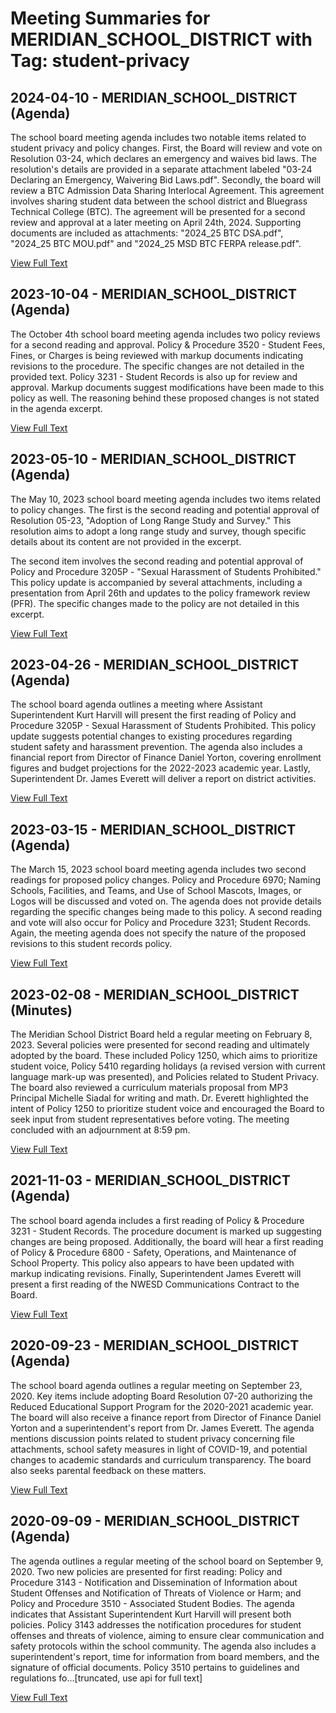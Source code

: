 # Meeting Summaries for MERIDIAN_SCHOOL_DISTRICT with Tag: student-privacy

## 2024-04-10 - MERIDIAN_SCHOOL_DISTRICT (Agenda)

The school board meeting agenda includes two notable items related to student privacy and policy changes. First, the Board will review and vote on Resolution 03-24, which declares an emergency and waives bid laws.  The resolution's details are provided in a separate attachment labeled "03-24 Declaring an Emergency, Waivering Bid Laws.pdf". Secondly, the board will review a BTC Admission Data Sharing Interlocal Agreement. This agreement involves sharing student data between the school district and Bluegrass Technical College (BTC). The agreement will be presented for a second review and approval at a later meeting on April 24th, 2024.  Supporting documents are included as attachments: "2024_25 BTC DSA.pdf", "2024_25 BTC MOU.pdf" and "2024_25 MSD BTC FERPA release.pdf".

[View Full Text](https://raw.githubusercontent.com/civiclensllc/WashingtonStateSchoolBoardExplorer/refs/heads/main/data/countries/usa/states/wa/counties/whatcom/school_boards/meridian_school_district/2024/2024-04-10-agenda.txt)

## 2023-10-04 - MERIDIAN_SCHOOL_DISTRICT (Agenda)

The October 4th school board meeting agenda includes two policy reviews for a second reading and approval. Policy & Procedure 3520 - Student Fees, Fines, or Charges is being reviewed with markup documents indicating revisions to the procedure.  The specific changes are not detailed in the provided text. Policy 3231 - Student Records is also up for review and approval. Markup documents suggest modifications have been made to this policy as well. The reasoning behind these proposed changes is not stated in the agenda excerpt.

[View Full Text](https://raw.githubusercontent.com/civiclensllc/WashingtonStateSchoolBoardExplorer/refs/heads/main/data/countries/usa/states/wa/counties/whatcom/school_boards/meridian_school_district/2023/2023-10-04-agenda.txt)

## 2023-05-10 - MERIDIAN_SCHOOL_DISTRICT (Agenda)

The May 10, 2023 school board meeting agenda includes two items related to policy changes.  The first is the second reading and potential approval of Resolution 05-23, "Adoption of Long Range Study and Survey." This resolution aims to adopt a long range study and survey, though specific details about its content are not provided in the excerpt.

The second item involves the second reading and potential approval of Policy and Procedure 3205P - "Sexual Harassment of Students Prohibited."  This policy update is accompanied by several attachments, including a presentation from April 26th and updates to the policy framework review (PFR). The specific changes made to the policy are not detailed in this excerpt.

[View Full Text](https://raw.githubusercontent.com/civiclensllc/WashingtonStateSchoolBoardExplorer/refs/heads/main/data/countries/usa/states/wa/counties/whatcom/school_boards/meridian_school_district/2023/2023-05-10-agenda.txt)

## 2023-04-26 - MERIDIAN_SCHOOL_DISTRICT (Agenda)

The school board agenda outlines a meeting where Assistant Superintendent Kurt Harvill will present the first reading of Policy and Procedure 3205P - Sexual Harassment of Students Prohibited. This policy update suggests potential changes to existing procedures regarding student safety and harassment prevention.  The agenda also includes a financial report from Director of Finance Daniel Yorton, covering enrollment figures and budget projections for the 2022-2023 academic year. Lastly, Superintendent Dr. James Everett will deliver a report on district activities.

[View Full Text](https://raw.githubusercontent.com/civiclensllc/WashingtonStateSchoolBoardExplorer/refs/heads/main/data/countries/usa/states/wa/counties/whatcom/school_boards/meridian_school_district/2023/2023-04-26-agenda.txt)

## 2023-03-15 - MERIDIAN_SCHOOL_DISTRICT (Agenda)

The March 15, 2023 school board meeting agenda includes two second readings for proposed policy changes. Policy and Procedure 6970; Naming Schools, Facilities, and Teams, and Use of School Mascots, Images, or Logos will be discussed and voted on.  The agenda does not provide details regarding the specific changes being made to this policy. A second reading and vote will also occur for Policy and Procedure 3231; Student Records. Again, the meeting agenda does not specify the nature of the proposed revisions to this student records policy.

[View Full Text](https://raw.githubusercontent.com/civiclensllc/WashingtonStateSchoolBoardExplorer/refs/heads/main/data/countries/usa/states/wa/counties/whatcom/school_boards/meridian_school_district/2023/2023-03-15-agenda.txt)

## 2023-02-08 - MERIDIAN_SCHOOL_DISTRICT (Minutes)

The Meridian School District Board held a regular meeting on February 8, 2023. Several policies were presented for second reading and ultimately adopted by the board. These included Policy 1250, which aims to prioritize student voice, Policy 5410 regarding holidays (a revised version with current language mark-up was presented), and Policies related to Student Privacy.  The board also reviewed a curriculum materials proposal from MP3 Principal Michelle Siadal for writing and math. Dr. Everett highlighted the intent of Policy 1250 to prioritize student voice and encouraged the Board to seek input from student representatives before voting. The meeting concluded with an adjournment at 8:59 pm.

[View Full Text](https://raw.githubusercontent.com/civiclensllc/WashingtonStateSchoolBoardExplorer/refs/heads/main/data/countries/usa/states/wa/counties/whatcom/school_boards/meridian_school_district/2023/2023-02-08-minutes.txt)

## 2021-11-03 - MERIDIAN_SCHOOL_DISTRICT (Agenda)

The school board agenda includes a first reading of Policy & Procedure 3231 - Student Records.  The procedure document is marked up suggesting changes are being proposed. Additionally, the board will hear a first reading of Policy & Procedure 6800 - Safety, Operations, and Maintenance of School Property. This policy also appears to have been updated with markup indicating revisions. Finally, Superintendent James Everett will present a first reading of the NWESD Communications Contract to the Board.

[View Full Text](https://raw.githubusercontent.com/civiclensllc/WashingtonStateSchoolBoardExplorer/refs/heads/main/data/countries/usa/states/wa/counties/whatcom/school_boards/meridian_school_district/2021/2021-11-03-agenda.txt)

## 2020-09-23 - MERIDIAN_SCHOOL_DISTRICT (Agenda)

The school board agenda outlines a regular meeting on September 23, 2020. Key items include adopting Board Resolution 07-20 authorizing the Reduced Educational Support Program for the 2020-2021 academic year.  The board will also receive a finance report from Director of Finance Daniel Yorton and a superintendent's report from Dr. James Everett. The agenda mentions discussion points related to student privacy concerning file attachments, school safety measures in light of COVID-19, and potential changes to academic standards and curriculum transparency. The board also seeks parental feedback on these matters.

[View Full Text](https://raw.githubusercontent.com/civiclensllc/WashingtonStateSchoolBoardExplorer/refs/heads/main/data/countries/usa/states/wa/counties/whatcom/school_boards/meridian_school_district/2020/2020-09-23-agenda.txt)

## 2020-09-09 - MERIDIAN_SCHOOL_DISTRICT (Agenda)

The agenda outlines a regular meeting of the school board on September 9, 2020.  Two new policies are presented for first reading: Policy and Procedure 3143 - Notification and Dissemination of Information about Student Offenses and Notification of Threats of Violence or Harm; and Policy and Procedure 3510 - Associated Student Bodies. The agenda indicates that Assistant Superintendent Kurt Harvill will present both policies.  Policy 3143 addresses the notification procedures for student offenses and threats of violence, aiming to ensure clear communication and safety protocols within the school community.  The agenda also includes a superintendent's report, time for information from board members, and the signature of official documents. Policy 3510 pertains to guidelines and regulations fo...[truncated, use api for full text]

[View Full Text](https://raw.githubusercontent.com/civiclensllc/WashingtonStateSchoolBoardExplorer/refs/heads/main/data/countries/usa/states/wa/counties/whatcom/school_boards/meridian_school_district/2020/2020-09-09-agenda.txt)

